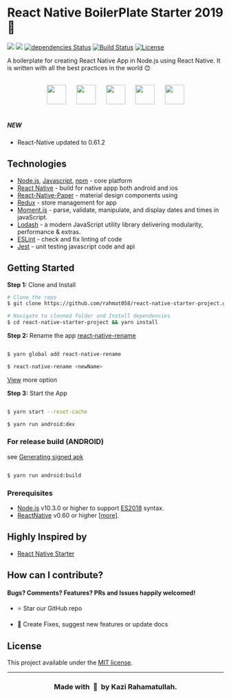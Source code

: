# React Native BoilerPlate Starter 2019 🚀

![](https://img.shields.io/github/stars/rahmat058/react-native-starter-project.svg) ![](https://img.shields.io/github/issues/rahmat058/react-native-starter-project.svg?style=flat-square)
[![dependencies Status](https://david-dm.org/rahmat058/react-native-starter-project/status.svg)](https://david-dm.org/rahmat058/react-native-starter-project)
[![Build Status](https://travis-ci.org/rahmat058/react-native-user-avatar.svg?branch=master)](https://travis-ci.org/rahmat058/react-native-starter-project)
[![License](https://img.shields.io/badge/license-MIT-brightgreen.svg)](https://img.shields.io/badge/license-MIT-brightgreen.svg)

A boilerplate for creating React Native App in Node.js using React Native. It is written with all the best practices in the world :blush:

<br />

<div align="center">
  <img src="https://user-images.githubusercontent.com/5141132/50723408-8aa4a500-1107-11e9-9fe6-fe5482102bc9.png" height="45" hspace="10">
  <img src="https://user-images.githubusercontent.com/5141132/50723399-7365b780-1107-11e9-9bc4-7706f631c5e8.png" height="45" hspace="10">
  <img src="https://user-images.githubusercontent.com/32190295/66154764-05bbcd00-e640-11e9-9fe9-96d7c6253492.png" height="45" hspace="10">
  <img src="https://user-images.githubusercontent.com/32190295/66155138-cf328200-e640-11e9-9177-8c576c5fe89b.png" height="45" hspace="10">
  <img src="https://user-images.githubusercontent.com/32190295/66155628-e58d0d80-e641-11e9-85bf-ccbd4b01e22b.png" height="45" hspace="10">
</div>

<br />

##### NEW

- React-Native updated to 0.61.2

## Technologies

- [Node.js](https://nodejs.org/en/), [Javascript](https://github.com/sorrycc/awesome-javascript), [npm](https://www.npmjs.com/) - core platform
- [React Native](https://facebook.github.io/react-native/) - build for native appp both android and ios 
- [React-Native-Paper](https://reactnativepaper.com/) - material design components using
- [Redux](https://redux.js.org/) - store management for app
- [Moment.js](https://momentjs.com/) - parse, validate, manipulate, and display dates and times in javaScript.
- [Lodash](https://lodash.com/) - a modern JavaScript utility library delivering modularity, performance & extras.
- [ESLint](https://eslint.org/) - check and fix linting of code
- [Jest](https://jestjs.io/) - unit testing javascript code and api


## Getting Started

**Step 1:** Clone and Install

```sh
# Clone the repo
$ git clone https://github.com/rahmat058/react-native-starter-project.git

# Navigate to clonned folder and Install dependencies
$ cd react-native-starter-project && yarn install

```

**Step 2:** Rename the app [react-native-rename](https://github.com/junedomingo/react-native-rename#installation)

```sh

$ yarn global add react-native-rename

$ react-native-rename <newName>

```

[View](https://github.com/junedomingo/react-native-rename#installation) more option

**Step 3:** Start the App

```sh

$ yarn start --reset-cache

$ yarn run android:dev

```

### For release build (ANDROID)

see [Generating signed apk](https://facebook.github.io/react-native/docs/signed-apk-android)

```sh

$ yarn run android:build

```

### **Prerequisites**
- [Node.js](https://nodejs.org/en/) v10.3.0 or higher to support [ES2018](https://node.green/) syntax.
- [ReactNative](https://facebook.github.io/react-native/) v0.60 or higher [[more](https://facebook.github.io/react-native/docs/0.60/getting-started)].


## Highly Inspired by

- [React Native Starter](https://github.com/flatlogic/react-native-starter)

## How can I contribute?

#### Bugs? Comments? Features? PRs and Issues happily welcomed!

- :star: Star our GitHub repo

* :wrench: Create Fixes, suggest new features or update docs

##

## License

This project available under the [MIT license](https://github.com/rahmat058/react-native-starter-project/blob/master/LICENSE).

---
<h3 align="center">Made with&nbsp; 💖 &nbsp;by Kazi Rahamatullah.</h2>